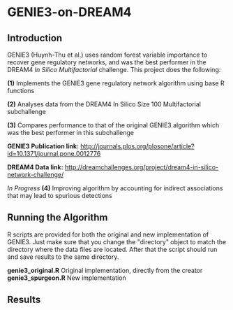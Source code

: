 # GENIE3-on-DREAM4

## Introduction
GENIE3 (Huynh-Thu et al.) uses random forest variable importance to recover gene regulatory networks, and was the best performer in the DREAM4 *In Silico Multifactorial* challenge. This project does the following:

**(1)** Implements the GENIE3 gene regulatory network algorithm using base R functions

**(2)** Analyses data from the DREAM4 In Silico Size 100 Multifactorial subchallenge

**(3)** Compares performance to that of the original GENIE3 algorithm which was the best performer in this subchallenge

**GENIE3 Publication link:** http://journals.plos.org/plosone/article?id=10.1371/journal.pone.0012776

**DREAM4 Data link:** http://dreamchallenges.org/project/dream4-in-silico-network-challenge/

*In Progress* **(4)** Improving algorithm by accounting for indirect associations that may lead to spurious detections

## Running the Algorithm

R scripts are provided for both the original and new implementation of GENIE3. Just make sure that you change the "directory" object to match the directory where the data files are located. After that the script should run and save results to the same directory.

**genie3_original.R** Original implementation, directly from the creator
**genie3_spurgeon.R** New implementation

## Results
